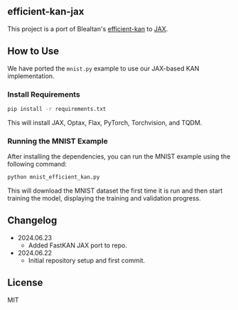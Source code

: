 ## efficient-kan-jax

This project is a port of Blealtan's [efficient-kan](https://github.com/Blealtan/efficient-kan) to [JAX](https://github.com/google/jax).

## How to Use

We have ported the `mnist.py` example to use our JAX-based KAN implementation.

### Install Requirements

```bash
pip install -r requirements.txt
```

This will install JAX, Optax, Flax, PyTorch, Torchvision, and TQDM.

### Running the MNIST Example

After installing the dependencies, you can run the MNIST example using the following command:

```bash
python mnist_efficient_kan.py
```

This will download the MNIST dataset the first time it is run and then start training the model, displaying the training and validation progress.

## Changelog

* 2024.06.23
  * Added FastKAN JAX port to repo.
* 2024.06.22
  * Initial repository setup and first commit.

## License

MIT

